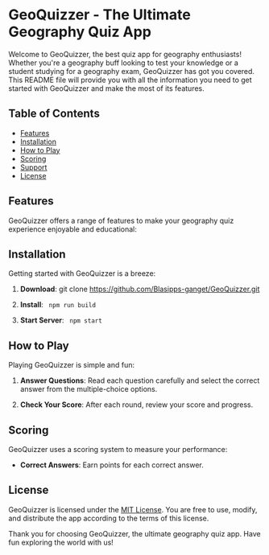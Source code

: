 # GeoQuizzer - The Ultimate Geography Quiz App

Welcome to GeoQuizzer, the best quiz app for geography enthusiasts! Whether you're a geography buff looking to test your knowledge or a student studying for a geography exam, GeoQuizzer has got you covered. This README file will provide you with all the information you need to get started with GeoQuizzer and make the most of its features.

## Table of Contents

- [Features](#features)
- [Installation](#installation)
- [How to Play](#how-to-play)
- [Scoring](#scoring)
- [Support](#support)
- [License](#license)

## Features

GeoQuizzer offers a range of features to make your geography quiz experience enjoyable and educational:


## Installation

Getting started with GeoQuizzer is a breeze:

1. **Download**: git clone https://github.com/Blasipps-ganget/GeoQuizzer.git

2. **Install**: ``` npm run build```

3. **Start Server**: ``` npm start```

## How to Play

Playing GeoQuizzer is simple and fun:


1. **Answer Questions**: Read each question carefully and select the correct answer from the multiple-choice options.

2. **Check Your Score**: After each round, review your score and progress.



## Scoring

GeoQuizzer uses a scoring system to measure your performance:

- **Correct Answers**: Earn points for each correct answer.






## License

GeoQuizzer is licensed under the [MIT License](LICENSE). You are free to use, modify, and distribute the app according to the terms of this license.

Thank you for choosing GeoQuizzer, the ultimate geography quiz app. Have fun exploring the world with us!